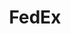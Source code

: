 ---
blog: http://about.van.fedex.com/blog/
facebook: https://facebook.com/FedEx
instagram: http://www.instagram.com/fedex
linkedin: https://linkedin.com/company/fedex
logohandle: fedex
pinterest: https://www.pinterest.com/fedex
sort: fedex
title: FedEx
twitter: https://x.com/FedEx
website: https://www.fedex.com/global/choose-location.html
wikipedia: https://en.wikipedia.org/wiki/FedEx
youtube: https://youtube.com/fedex
---